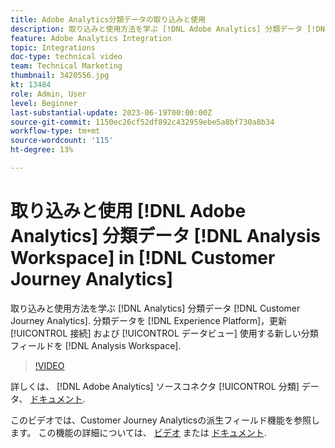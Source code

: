 ```yaml
---
title: Adobe Analytics分類データの取り込みと使用
description: 取り込みと使用方法を学ぶ [!DNL Adobe Analytics] 分類データ [!DNL Customer Journey Analytics].
feature: Adobe Analytics Integration
topic: Integrations
doc-type: technical video
team: Technical Marketing
thumbnail: 3420556.jpg
kt: 13484
role: Admin, User
level: Beginner
last-substantial-update: 2023-06-19T00:00:00Z
source-git-commit: 1150ec26cf52df892c432959ebe5a8bf730a8b34
workflow-type: tm+mt
source-wordcount: '115'
ht-degree: 13%

---
```


# 取り込みと使用 [!DNL Adobe Analytics] 分類データ [!DNL Analysis Workspace] in [!DNL Customer Journey Analytics]

取り込みと使用方法を学ぶ [!DNL Analytics] 分類データ [!DNL Customer Journey Analytics]. 分類データを [!DNL Experience Platform]，更新 [!UICONTROL 接続] および [!UICONTROL データビュー] 使用する新しい分類フィールドを [!DNL Analysis Workspace]. 

>[!VIDEO](https://video.tv.adobe.com/v/3420556/?quality=12&learn=on)

詳しくは、 [!DNL Adobe Analytics] ソースコネクタ [!UICONTROL 分類] データ、 [ドキュメント](https://experienceleague.adobe.com/docs/experience-platform/sources/ui-tutorials/create/adobe-applications/classifications.html?lang=ja).

このビデオでは、Customer Journey Analyticsの派生フィールド機能を参照します。 この機能の詳細については、 [ビデオ](https://experienceleague.adobe.com/docs/customer-journey-analytics-learn/tutorials/data-views/derived-fields-in-cja.html) または [ドキュメント](https://experienceleague.adobe.com/docs/analytics-platform/using/cja-dataviews/derived-fields.html?lang=ja).
